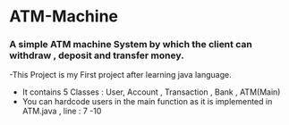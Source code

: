 # ATM-Machine
### A simple ATM machine System by which the client can withdraw , deposit and transfer money.
-This Project is my First project after learning java language.
- It contains 5 Classes : User, Account , Transaction , Bank , ATM(Main)
- You can hardcode users in the main function as it is implemented in ATM.java , line : 7 -10



